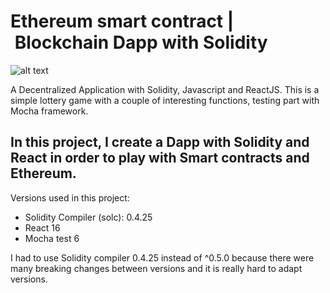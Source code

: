 # Ethereum smart contract | Blockchain Dapp with Solidity

![alt text](https://user-images.githubusercontent.com/40801686/54182923-27d2df80-44a3-11e9-9e6b-8efbc93fd278.jpg)

A Decentralized Application with Solidity, Javascript and ReactJS. This is a simple lottery game with a couple of interesting functions,
testing part with Mocha framework.

## In this project, I create a Dapp with Solidity and React in order to play with Smart contracts and Ethereum.

Versions used in this project:

  - Solidity Compiler (solc): 0.4.25
  - React 16
  - Mocha test 6
  
 
 I had to use Solidity compiler 0.4.25 instead of ^0.5.0 because there were many breaking changes between versions and it is
 really hard to adapt versions.
 
 
 
 

